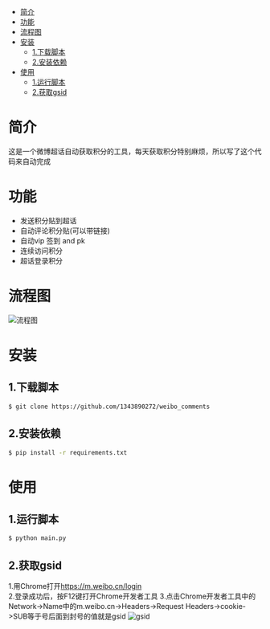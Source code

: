 * [简介](#简介)
* [功能](#功能)
* [流程图](#流程图)
* [安装](#安装)
  * [1.下载脚本](#1下载脚本)
  * [2.安装依赖](#2安装依赖)
* [使用](#使用)
  * [1.运行脚本](#1运行脚本)
  * [2.获取gsid](#2获取gsid)
# 简介
这是一个微博超话自动获取积分的工具，每天获取积分特别麻烦，所以写了这个代码来自动完成
# 功能
* 发送积分贴到超话
* 自动评论积分贴(可以带链接)
* 自动vip 签到 and pk
* 连续访问积分
* 超话登录积分
# 流程图
![流程图](https://github.com/1343890272/weibo_comments/blob/master/%E6%B5%81%E7%A8%8B%E5%9B%BE.jpg)
# 安装
## 1.下载脚本
```bash
$ git clone https://github.com/1343890272/weibo_comments
```
## 2.安装依赖
```bash
$ pip install -r requirements.txt
```
# 使用
## 1.运行脚本
```bash
$ python main.py
```
## 2.获取gsid
1.用Chrome打开<https://m.weibo.cn/login>  
2.登录成功后，按F12键打开Chrome开发者工具
3.点击Chrome开发者工具中的Network->Name中的m.weibo.cn->Headers->Request Headers->cookie->SUB等于号后面到封号的值就是gsid
![gsid](https://github.com/1343890272/weibo_comments/blob/master/gsid.png)
